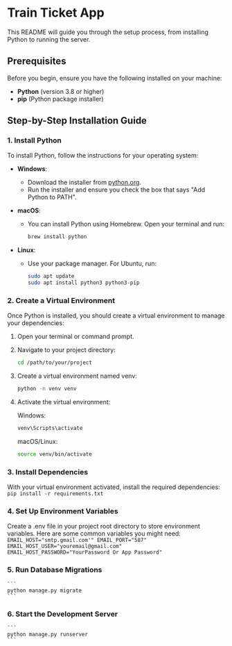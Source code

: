 # Train Ticket App

This README will guide you through the setup process, from installing Python to running the server.

## Prerequisites

Before you begin, ensure you have the following installed on your machine:

- **Python** (version 3.8 or higher)
- **pip** (Python package installer)

## Step-by-Step Installation Guide

### 1. Install Python

To install Python, follow the instructions for your operating system:

- **Windows**:
  - Download the installer from [python.org](https://www.python.org/downloads/).
  - Run the installer and ensure you check the box that says "Add Python to PATH".

- **macOS**:
  - You can install Python using Homebrew. Open your terminal and run:
    ```bash
    brew install python
    ```

- **Linux**:
  - Use your package manager. For Ubuntu, run:
    ```bash
    sudo apt update
    sudo apt install python3 python3-pip
    ```

### 2. Create a Virtual Environment

Once Python is installed, you should create a virtual environment to manage your dependencies:

1. Open your terminal or command prompt.
2. Navigate to your project directory:
   ```bash
   cd /path/to/your/project
   ```
3. Create a virtual environment named venv:
   ```bash
   python -m venv venv
   ```
4. Activate the virtual environment:

    Windows:
    ```bash
    venv\Scripts\activate
    ```

    macOS/Linux:
    ```bash
    source venv/bin/activate
    ```

### 3. Install Dependencies

With your virtual environment activated, install the required dependencies:
    ```
    pip install -r requirements.txt
    ```
    
### 4. Set Up Environment Variables

Create a .env file in your project root directory to store environment variables. Here are some common variables you might need:
    ```
    EMAIL_HOST="smtp.gmail.com'"
    EMAIL_PORT="587"
    EMAIL_HOST_USER="youremail@gmail.com"
    EMAIL_HOST_PASSWORD="YourPassword Or App Password"
    ```

### 5. Run Database Migrations
    ```
    python manage.py migrate
    ```
    
### 6. Start the Development Server
    ```
    python manage.py runserver
    ```
